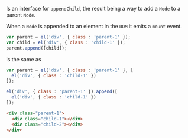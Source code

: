 Is an interface for `appendChild`, the result being a way to add a `Node` to a parent `Node`.

When a `Node` is appended to an element in the `DOM` it emits a `mount` event.

```javascript
var parent = el('div', { class : 'parent-1' });
var child = el('div', { class : 'child-1' });
parent.append([child]);
```

is the same as

```javascript
var parent = el('div', { class : 'parent-1' }, [
  el('div', { class : 'child-1' })
]);
```

```javascript
el('div', { class : 'parent-1' }).append([
  el('div', { class : 'child-1' })
]);
```

```HTML
<div class="parent-1">
  <div class="child-1"></div>
  <div class="child-2"></div>
</div>
```
